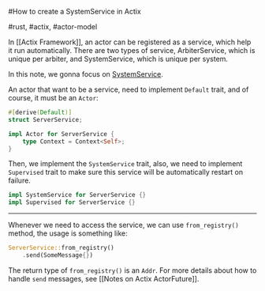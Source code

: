 #How to create a SystemService in Actix

#rust, #actix, #actor-model 

In [[Actix Framework]], an actor can be registered as a service, which help it run automatically. There are two types of service, ArbiterService, which is unique per arbiter, and SystemService, which is unique per system.

In this note, we gonna focus on [SystemService](https://docs.rs/actix/0.10.0-alpha.3/src/actix/registry.rs.html#233-266).

An actor that want to be a service, need to implement `Default` trait, and of course, it must be an `Actor`:

```rust
#[derive(Default)]
struct ServerService;

impl Actor for ServerService {
	type Context = Context<Self>;
}
```

Then, we implement the `SystemService` trait, also, we need to implement `Supervised` trait to make sure this service will be automatically restart on failure.

```rust
impl SystemService for ServerService {}
impl Supervised for ServerService {}
```

---

Whenever we need to access the service, we can use `from_registry()` method, the usage is something like:

```rust
ServerService::from_registry()
	.send(SomeMessage{})
```

The return type of `from_registry()` is an `Addr`. For more details about how to handle `send` messages, see [[Notes on Actix ActorFuture]].